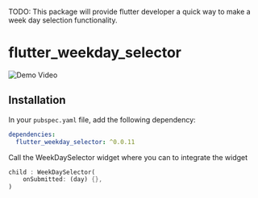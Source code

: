 <!--
This README describes the package. If you publish this package to pub.dev,
this README's contents appear on the landing page for your package.

For information about how to write a good package README, see the guide for
[writing package pages](https://dart.dev/guides/libraries/writing-package-pages).

For general information about developing packages, see the Dart guide for
[creating packages](https://dart.dev/guides/libraries/create-library-packages)
and the Flutter guide for
[developing packages and plugins](https://flutter.dev/developing-packages).
-->

TODO: This package will provide flutter developer a quick way to make a week day selection functionality.

# flutter_weekday_selector

![Demo Video](https://im5.ezgif.com/tmp/ezgif-5-f08b455e98.gif)

## Installation

In your `pubspec.yaml` file, add the following dependency:

```yaml
dependencies:
  flutter_weekday_selector: ^0.0.11
```

Call the WeekDaySelector widget where you can to integrate the widget

```dart
child : WeekDaySelector(
    onSubmitted: (day) {},
)
```
